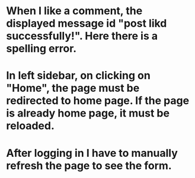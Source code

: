 # When I like a comment, the displayed message id "post likd successfully!". Here there is a spelling error.
# In left sidebar, on clicking on "Home", the page must be redirected to home page. If the page is already home page, it must be reloaded.
# After logging in I have to manually refresh the page to see the form.